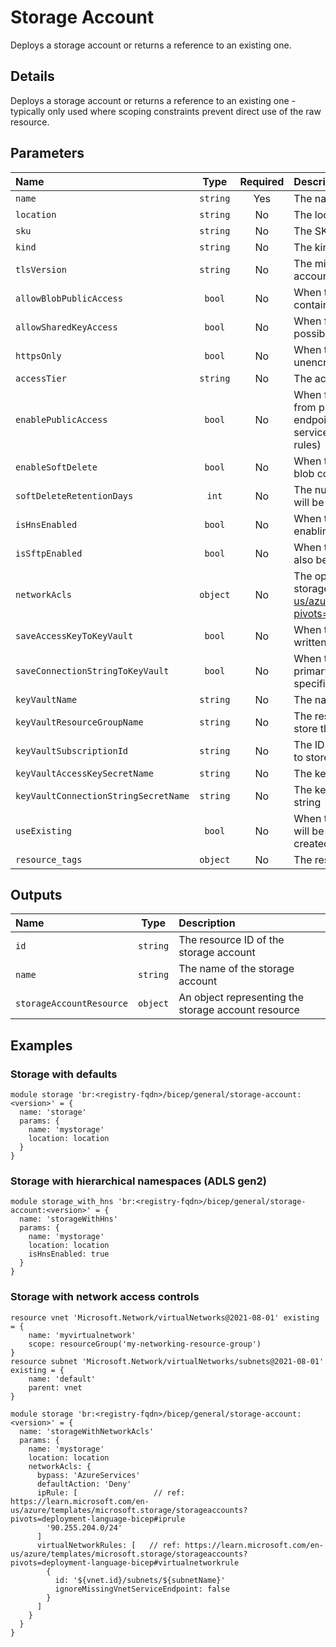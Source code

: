 # Storage Account

Deploys a storage account or returns a reference to an existing one.

## Details

Deploys a storage account or returns a reference to an existing one - typically only used where scoping constraints prevent direct use of the raw resource.

## Parameters

| Name                                 | Type     | Required | Description                                                                                                                                                                                                                       |
| :----------------------------------- | :------: | :------: | :-------------------------------------------------------------------------------------------------------------------------------------------------------------------------------------------------------------------------------- |
| `name`                               | `string` | Yes      | The name of the storage account                                                                                                                                                                                                   |
| `location`                           | `string` | No       | The location of the storage account                                                                                                                                                                                               |
| `sku`                                | `string` | No       | The SKU of the storage account                                                                                                                                                                                                    |
| `kind`                               | `string` | No       | The kind of the storage account                                                                                                                                                                                                   |
| `tlsVersion`                         | `string` | No       | The minimum TLS version required by the storage account                                                                                                                                                                           |
| `allowBlobPublicAccess`              | `bool`   | No       | When true, configuring publicly-accessible blob containers will be allowed                                                                                                                                                        |
| `allowSharedKeyAccess`               | `bool`   | No       | When false, access to the storage account is only possible via Azure AD authentication                                                                                                                                            |
| `httpsOnly`                          | `bool`   | No       | When true, disables access to the storage account via unencrypted HTTP connections                                                                                                                                                |
| `accessTier`                         | `string` | No       | The access tier of the storage account                                                                                                                                                                                            |
| `enablePublicAccess`                 | `bool`   | No       | When false, the storage account will not accept traffic from public internet. (i.e. all traffic except private endpoint traffic and that that originates from trusted services will be blocked, regardless of any firewall rules) |
| `enableSoftDelete`                   | `bool`   | No       | When true, soft delete will be enabled for blobs and blob containers                                                                                                                                                              |
| `softDeleteRetentionDays`            | `int`    | No       | The number of days soft deleted blobs and containers will be retained                                                                                                                                                             |
| `isHnsEnabled`                       | `bool`   | No       | When true, enables Hierarchical Namespace feature, i.e. enabling Azure Data Lake Storage Gen2 capabilities                                                                                                                        |
| `isSftpEnabled`                      | `bool`   | No       | When true, enables SFTP feature. `isHnsEnabled` must also be set to true.                                                                                                                                                         |
| `networkAcls`                        | `object` | No       | The optional network rules securing access to the storage account (ref: https://learn.microsoft.com/en-us/azure/templates/microsoft.storage/storageaccounts?pivots=deployment-language-bicep#networkruleset)                      |
| `saveAccessKeyToKeyVault`            | `bool`   | No       | When true, the primary storage access key will be written to the specified key vault                                                                                                                                              |
| `saveConnectionStringToKeyVault`     | `bool`   | No       | When true, the default connection string using the primary storage access key will be written to the specified key vault                                                                                                          |
| `keyVaultName`                       | `string` | No       | The name of the key vault used to store the access key                                                                                                                                                                            |
| `keyVaultResourceGroupName`          | `string` | No       | The resource group containing the key vault used to store the access key                                                                                                                                                          |
| `keyVaultSubscriptionId`             | `string` | No       | The ID of the subscription containing the key vault used to store the access key                                                                                                                                                  |
| `keyVaultAccessKeySecretName`        | `string` | No       | The key vault secret name used to store the access key                                                                                                                                                                            |
| `keyVaultConnectionStringSecretName` | `string` | No       | The key vault secret name used to store the connection string                                                                                                                                                                     |
| `useExisting`                        | `bool`   | No       | When true, the details of an existing storage account will be returned; When false, the storage account is created/updated                                                                                                        |
| `resource_tags`                      | `object` | No       | The resource tags applied to resources                                                                                                                                                                                            |

## Outputs

| Name                     | Type     | Description                                         |
| :----------------------- | :------: | :-------------------------------------------------- |
| `id`                     | `string` | The resource ID of the storage account              |
| `name`                   | `string` | The name of the storage account                     |
| `storageAccountResource` | `object` | An object representing the storage account resource |

## Examples

### Storage with defaults

```bicep
module storage 'br:<registry-fqdn>/bicep/general/storage-account:<version>' = {
  name: 'storage'
  params: {
    name: 'mystorage'
    location: location
  }
}
```

### Storage with hierarchical namespaces (ADLS gen2)

```bicep
module storage_with_hns 'br:<registry-fqdn>/bicep/general/storage-account:<version>' = {
  name: 'storageWithHns'
  params: {
    name: 'mystorage'
    location: location
    isHnsEnabled: true
  }
}
```

### Storage with network access controls

```bicep
resource vnet 'Microsoft.Network/virtualNetworks@2021-08-01' existing = {
    name: 'myvirtualnetwork'
    scope: resourceGroup('my-networking-resource-group')
}
resource subnet 'Microsoft.Network/virtualNetworks/subnets@2021-08-01' existing = {
    name: 'default'
    parent: vnet
}

module storage 'br:<registry-fqdn>/bicep/general/storage-account:<version>' = {
  name: 'storageWithNetworkAcls'
  params: {
    name: 'mystorage'
    location: location
    networkAcls: {
      bypass: 'AzureServices'
      defaultAction: 'Deny'
      ipRule: [                 // ref: https://learn.microsoft.com/en-us/azure/templates/microsoft.storage/storageaccounts?pivots=deployment-language-bicep#iprule
        '90.255.204.0/24'
      ]
      virtualNetworkRules: [   // ref: https://learn.microsoft.com/en-us/azure/templates/microsoft.storage/storageaccounts?pivots=deployment-language-bicep#virtualnetworkrule
        {
          id: '${vnet.id}/subnets/${subnetName}'
          ignoreMissingVnetServiceEndpoint: false
        }
      ]
    }
  }
}
```